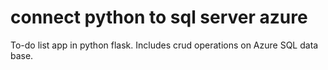 # connect python to sql server azure 
To-do list app in python flask. Includes crud operations on Azure SQL data base.


